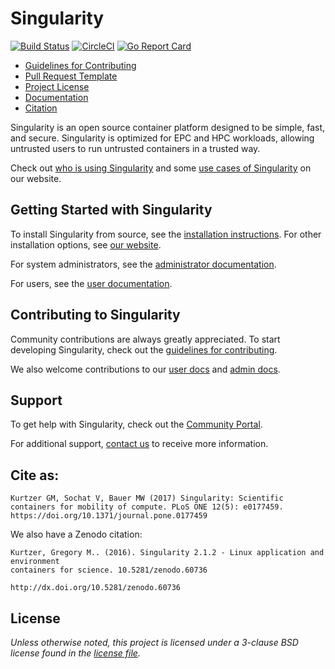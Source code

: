 # Singularity

[![Build Status](https://travis-ci.org/hpcdevops/singularity.svg?branch=master)](https://travis-ci.org/hpcdevops/singularity)
[![CircleCI](https://circleci.com/gh/sylabs/singularity/tree/master.svg?style=svg)](https://circleci.com/gh/sylabs/singularity/tree/master)
[![Go Report Card](https://goreportcard.com/badge/github.com/sylabs/singularity)](https://goreportcard.com/report/github.com/sylabs/singularity)

- [Guidelines for Contributing](CONTRIBUTING.md)
- [Pull Request Template](.github/PULL_REQUEST_TEMPLATE.md)
- [Project License](LICENSE.md)
- [Documentation](https://www.sylabs.io/docs/)
- [Citation](http://journals.plos.org/plosone/article?id=10.1371/journal.pone.0177459)

Singularity is an open source container platform designed to be simple, fast, and secure. Singularity is optimized for EPC and HPC workloads, allowing untrusted users to run untrusted containers in a trusted way.

Check out [who is using Singularity](https://www.sylabs.io/singularity/whos-using-singularity/) and some [use cases of Singularity](https://www.sylabs.io/category/how-tos/) on our website.

## Getting Started with Singularity

To install Singularity from source, see the [installation instructions](INSTALL.md). For other installation options, see [our website](https://www.sylabs.io/guides/3.0/user-guide/installation.html).

For system administrators, see the [administrator documentation](https://www.sylabs.io/guides/3.0/admin-guide/).

For users, see the [user documentation](https://www.sylabs.io/guides/3.0/user-guide/).

## Contributing to Singularity

Community contributions are always greatly appreciated. To start developing Singularity, check out the [guidelines for contributing](CONTRIBUTING.md).

We also welcome contributions to our [user docs](https://github.com/sylabs/singularity-userdocs) and [admin docs](https://github.com/sylabs/singularity-admindocs).

## Support

To get help with Singularity, check out the [Community Portal](https://www.sylabs.io/singularity/community/).

For additional support, [contact us](https://www.sylabs.io/contact/) to receive more information.

## Cite as:

```
Kurtzer GM, Sochat V, Bauer MW (2017) Singularity: Scientific containers for mobility of compute. PLoS ONE 12(5): e0177459. https://doi.org/10.1371/journal.pone.0177459
```

We also have a Zenodo citation:

```
Kurtzer, Gregory M.. (2016). Singularity 2.1.2 - Linux application and environment
containers for science. 10.5281/zenodo.60736

http://dx.doi.org/10.5281/zenodo.60736
```

## License

_Unless otherwise noted, this project is licensed under a 3-clause BSD license found in the [license file](LICENSE.md)._
